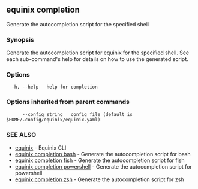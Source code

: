 ## equinix completion

Generate the autocompletion script for the specified shell

### Synopsis

Generate the autocompletion script for equinix for the specified shell.
See each sub-command's help for details on how to use the generated script.


### Options

```
  -h, --help   help for completion
```

### Options inherited from parent commands

```
      --config string   config file (default is $HOME/.config/equinix/equinix.yaml)
```

### SEE ALSO

* [equinix](equinix.md)	 - Equinix CLI
* [equinix completion bash](equinix_completion_bash.md)	 - Generate the autocompletion script for bash
* [equinix completion fish](equinix_completion_fish.md)	 - Generate the autocompletion script for fish
* [equinix completion powershell](equinix_completion_powershell.md)	 - Generate the autocompletion script for powershell
* [equinix completion zsh](equinix_completion_zsh.md)	 - Generate the autocompletion script for zsh


